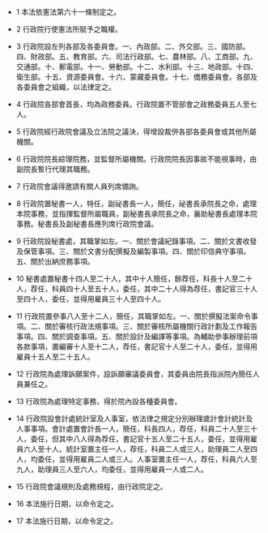 * 1 本法依憲法第六十一條制定之。

* 2 行政院行使憲法所賦予之職權。

* 3 行政院設左列各部及各委員會。一、內政部。二、外交部。三、國防部。四、財政部。五、教育部。六、司法行政部。七、農林部。八、工商部。九、交通部。十、郵電部。十一、勞動部。十二、水利部。十三、地政部。十四、衛生部。十五、資源委員會。十六、蒙藏委員會。十七、僑務委員會。各部及各委員會之組織，以法律定之。

* 4 行政院各部會首長，均為政務委員。行政院置不管部會之政務委員五人至七人。

* 5 行政院經行政院會議及立法院之議決，得增設裁併各部各委員會或其他所屬機關。

* 6 行政院院長綜理院務，並監督所屬機關。行政院院長因事故不能視事時，由副院長暫行代理其職務。

* 7 行政院會議得邀請有關人員列席備詢。

* 8 行政院置秘書一人，特任，副祕書長一人，簡任，祕書長承院長之命，處理本院事務，並指揮監督所屬職員，副秘書長承院長之命，襄助秘書長處理本院事務。秘書長及副秘書長應列席行政院會議。

* 9 行政院設秘書處，其職掌如左。一、關於會議紀錄事項。二、關於文書收發及保管事項。三、關於文書分配撰擬及編製事項。四、關於印信典守事項。五、關於出納庶務事項。

* 10 秘書處置秘書十四人至二十人，其中十人簡任，餘荐任，科長十人至二十人，荐任，科員四十人至五十人，委任，其中二十人得為荐任，書記官三十人至四十人，委任，並得用雇員三十人至四十人。

* 11 行政院置參事八人至十二人，簡任，其職掌如左。一、關於撰擬法案命令事項。二、關於審核行政法規事項。三、關於審核所屬機關行政計劃及工作報告事項。四、關於調查事項。五、關於設計及編譯等事項。為輔助參事辦理前項各款事項，置編審十人至十二人，荐任，書記官十人至二十人，委任，並得用雇員十五人至二十五人。

* 12 行政院為處理訴願案件，設訴願審議委員會，其委員由院長指派院內簡任人員兼任之。

* 13 行政院為處理特定事務，得於院內設各種委員會。

* 14 行政院設會計處統計室及人事室，依法律之規定分別辦理歲計會計統計及人事事項。會計處置會計長一人，簡任，科長四人，荐任，科員二十人至三十人，委任，但其中八人得為荐任，書記官十五人至二十五人，委任，並得用雇員六人至十人。統計室置主任一人，荐任，科員二人或三人，助理員二人至四人，均委任，並得用雇員二人或三人。人事室置主任一人，荐任，科員六人至九人，助理員三人至六人，均委任，並得用雇員一人或二人。

* 15 行政院會議規則及處務規程，由行政院定之。

* 16 本法施行日期，以命令定之。

* 17 本法施行日期，以命令定之。

